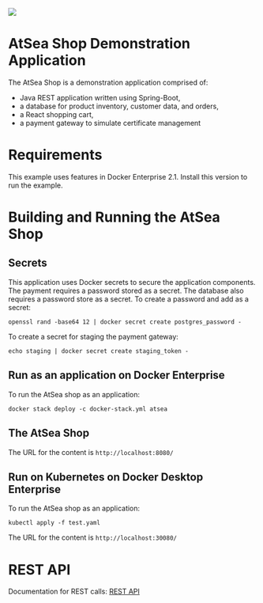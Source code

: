 ![](atsea_store.png)
#  AtSea Shop Demonstration Application

The AtSea Shop is a demonstration application comprised of: 

* Java REST application written using Spring-Boot, 
* a database for product inventory, customer data, and orders,
* a React shopping cart,
* a payment gateway to simulate certificate management

# Requirements

This example uses features in Docker Enterprise 2.1. Install this version to run the example.

# Building and Running the AtSea Shop

## Secrets

This application uses Docker secrets to secure the application components. The payment requires a password stored as a secret. The database also requires a password store as a secret. To create a password and add as a secret:

```
openssl rand -base64 12 | docker secret create postgres_password -
```

To create a secret for staging the payment gateway:

```
echo staging | docker secret create staging_token - 
```

## Run as an application on Docker Enterprise

To run the AtSea shop as an application:
```
docker stack deploy -c docker-stack.yml atsea
```

## The AtSea Shop 

The URL for the content is `http://localhost:8080/`


## Run on Kubernetes on Docker Desktop Enterprise

To run the AtSea shop as an application:
```
kubectl apply -f test.yaml
```

The URL for the content is `http://localhost:30080/`


# REST API

Documentation for REST calls: [REST API](./REST.md)


